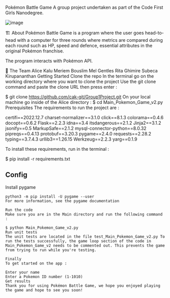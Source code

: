 Pokémon Battle Game
A group project undertaken as part of the Code First Girls Nanodegree.

![image](https://github.com/meriembouslim/Pokemon/assets/129200952/8ed78132-bc1b-4928-97b9-c25a716490b4)


🏗 About
Pokémon Battle Game is a program where the user goes head-to-head with a computer for three rounds where metrics are compared during
each round such as HP, speed and defence, essential attributes in the original Pokémon franchise.

The program interacts with Pokémon API.

👯 The Team‍️
Alice Kalu
Meriem Bouslim
Mel Gentles
Rita Ghimire
Subeca Kirupananthan
Getting Started
Clone the repo
In the terminal go on the working directory where you want to clone the project
Use the git clone command and paste the clone URL then press enter :

$ git clone https://github.com/cak-git/Group1Project.git
On your local machine go inside of the Alice directory :
$ cd Main_Pokemon_Game_v2.py
Prerequisites
The requirements to run the project are :

certifi==2022.12.7 charset-normalizer==3.1.0 click==8.1.3 colorama==0.4.6 docopt==0.6.2 Flask==2.2.3 idna==3.4 itsdangerous==2.1.2 Jinja2==3.1.2 jsonify==0.5 MarkupSafe==2.1.2 mysql-connector-python==8.0.32 pipreqs==0.4.13 protobuf==3.20.3 pygame==2.4.0 requests==2.28.2 typing==3.7.4.3 urllib3==1.26.15 Werkzeug==2.2.3 yarg==0.1.9

To install these requirements, run in the terminal :

$ pip install -r requirements.txt

## Config

Install pygame

```shell
python3 -m pip install -U pygame --user
For more information, see the pygame documentation

Run the code
Make sure you are in the Main directory and run the following command :

$ python Main_Pokemon_Game_v2.py
Run unit tests
The unit tests are located in the file test_Main_Pokemon_Game_v2.py To run the tests successfully, the game loop section of the code in Main_Pokemon_Game_v2 needs to be commented out. This prevents the game from trying to run while you're testing.

Finally
To get started on the app :

Enter your name
Enter a Pokemon ID number (1-1010)
Get results
Thank you for using Pokémon Battle Game, we hope you enjoyed playing the game and hope to see you soon!
